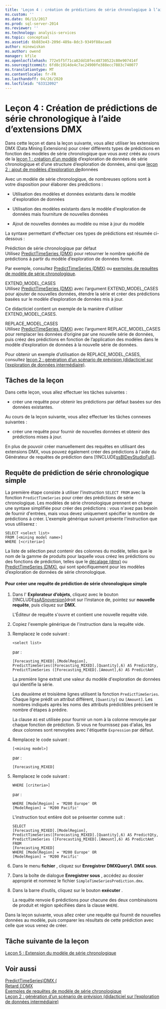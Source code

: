 ```yaml
---
title: 'Leçon 4 : création de prédictions de série chronologique à l’aide de DMX | Microsoft Docs'
ms.custom: ''
ms.date: 06/13/2017
ms.prod: sql-server-2014
ms.reviewer: ''
ms.technology: analysis-services
ms.topic: conceptual
ms.assetid: 6b883e43-209d-489a-8dc3-9349f88acae8
author: minewiskan
ms.author: owend
manager: kfile
ms.openlocfilehash: 772e5f5f71ca82dd18fec48730522c80e907414f
ms.sourcegitcommit: 6fd8c1914de4c7ac24900fe388ecc7883c740077
ms.translationtype: MT
ms.contentlocale: fr-FR
ms.lasthandoff: 04/26/2020
ms.locfileid: "63312092"
---
```

# <a name="lesson-4-creating-time-series-predictions-using-dmx"></a>Leçon 4 : Création de prédictions de série chronologique à l’aide d’extensions DMX
  Dans cette leçon et dans la leçon suivante, vous allez utiliser les extensions DMX (Data Mining Extensions) pour créer différents types de prédictions en fonction des modèles de série chronologique que vous avez créés au cours de la [leçon 1 : création d’un modèle](../../2014/tutorials/lesson-1-creating-a-time-series-mining-model-and-mining-structure.md) d’exploration de données de série chronologique et d’une structure d’exploration de données, ainsi que [leçon 2 : ajout de modèles d’exploration de](../../2014/tutorials/lesson-2-adding-mining-models-to-the-time-series-mining-structure.md)données  
  
 Avec un modèle de série chronologique, de nombreuses options sont à votre disposition pour élaborer des prédictions :  
  
-   Utilisation des modèles et données existants dans le modèle d'exploration de données  
  
-   Utilisation des modèles existants dans le modèle d'exploration de données mais fourniture de nouvelles données  
  
-   Ajout de nouvelles données au modèle ou mise à jour du modèle  
  
 La syntaxe permettant d'effectuer ces types de prédictions est résumée ci-dessous :  
  
 Prédiction de série chronologique par défaut  
 Utilisez [PredictTimeSeries &#40;DMX&#41;](/sql/dmx/predicttimeseries-dmx) pour retourner le nombre spécifié de prédictions à partir du modèle d’exploration de données formé.  
  
 Par exemple, consultez [PredictTimeSeries &#40;DMX&#41;](/sql/dmx/predicttimeseries-dmx) ou [exemples de requêtes de modèle de série chronologique](../../2014/analysis-services/data-mining/time-series-model-query-examples.md).  
  
 EXTEND_MODEL_CASES  
 Utilisez [PredictTimeSeries &#40;DMX&#41;](/sql/dmx/predicttimeseries-dmx) avec l’argument EXTEND_MODEL_CASES pour ajouter de nouvelles données, étendre la série et créer des prédictions basées sur le modèle d’exploration de données mis à jour.  
  
 Ce didacticiel contient un exemple de la manière d'utiliser EXTEND_MODEL_CASES.  
  
 REPLACE_MODEL_CASES  
 Utilisez [PredictTimeSeries &#40;DMX&#41;](/sql/dmx/predicttimeseries-dmx) avec l’argument REPLACE_MODEL_CASES pour remplacer les données d’origine par une nouvelle série de données, puis créez des prédictions en fonction de l’application des modèles dans le modèle d’exploration de données à la nouvelle série de données.  
  
 Pour obtenir un exemple d’utilisation de REPLACE_MODEL_CASES, consultez [leçon 2 : génération d’un scénario de prévision &#40;didacticiel sur l’exploration de données intermédiaire&#41;](../../2014/tutorials/lesson-2-building-a-forecasting-scenario-intermediate-data-mining-tutorial.md).  
  
## <a name="lesson-tasks"></a>Tâches de la leçon  
 Dans cette leçon, vous allez effectuer les tâches suivantes :  
  
-   créer une requête pour obtenir les prédictions par défaut basées sur des données existantes.  
  
 Au cours de la leçon suivante, vous allez effectuer les tâches connexes suivantes :  
  
-   créer une requête pour fournir de nouvelles données et obtenir des prédictions mises à jour.  
  
 En plus de pouvoir créer manuellement des requêtes en utilisant des extensions DMX, vous pouvez également créer des prédictions à l'aide du Générateur de requêtes de prédiction dans [!INCLUDE[ssBIDevStudioFull](../includes/ssbidevstudiofull-md.md)].  
  
## <a name="simple-time-series-prediction-query"></a>Requête de prédiction de série chronologique simple  
 La première étape consiste à utiliser l'instruction `SELECT FROM` avec la fonction `PredictTimeSeries` pour créer des prédictions de série chronologique. Les modèles de série chronologique prennent en charge une syntaxe simplifiée pour créer des prédictions : vous n'avez pas besoin de fournir d'entrées, mais vous devez uniquement spécifier le nombre de prédictions à créer. L'exemple générique suivant présente l'instruction que vous utiliserez :  
  
```  
SELECT <select list>   
FROM [<mining model name>]   
WHERE [<criteria>]  
```  
  
 La liste de sélection peut contenir des colonnes du modèle, telles que le nom de la gamme de produits pour laquelle vous créez les prédictions ou des fonctions de prédiction, telles que le [décalage &#40;dmx&#41;](/sql/dmx/lag-dmx) ou [PredictTimeSeries &#40;DMX&#41;](/sql/dmx/predicttimeseries-dmx), qui sont spécifiquement pour les modèles d’exploration de données de série chronologique.  
  
#### <a name="to-create-a-simple-time-series-prediction-query"></a>Pour créer une requête de prédiction de série chronologique simple  
  
1.  Dans l' **Explorateur d’objets**, cliquez avec le bouton [!INCLUDE[ssASnoversion](../includes/ssasnoversion-md.md)]droit sur l’instance de, pointez sur **nouvelle requête**, puis cliquez sur **DMX**.  
  
     L'Éditeur de requête s'ouvre et contient une nouvelle requête vide.  
  
2.  Copiez l'exemple générique de l'instruction dans la requête vide.  
  
3.  Remplacez le code suivant :  
  
    ```  
    <select list>   
    ```  
  
     par :  
  
    ```  
    [Forecasting_MIXED].[ModelRegion],  
    PredictTimeSeries([Forecasting_MIXED].[Quantity],6) AS PredictQty,  
    PredictTimeSeries ([Forecasting_MIXED].[Amount],6) AS PredictAmt  
    ```  
  
     La première ligne extrait une valeur du modèle d'exploration de données qui identifie la série.  
  
     Les deuxième et troisième lignes utilisent la fonction `PredictTimeSeries`. Chaque ligne prédit un attribut différent, `[Quantity]` ou `[Amount]`. Les nombres indiqués après les noms des attributs prédictibles précisent le nombre d'étapes à prédire.  
  
     La clause `AS` est utilisée pour fournir un nom à la colonne renvoyée par chaque fonction de prédiction. Si vous ne fournissez pas d'alias, les deux colonnes sont renvoyées avec l'étiquette `Expression` par défaut.  
  
4.  Remplacez le code suivant :  
  
    ```  
    [<mining model>]   
    ```  
  
     par :  
  
    ```  
    [Forecasting_MIXED]  
    ```  
  
5.  Remplacez le code suivant :  
  
    ```  
    WHERE [criteria>]   
    ```  
  
     par :  
  
    ```  
    WHERE [ModelRegion] = 'M200 Europe' OR  
    [ModelRegion] = 'M200 Pacific'  
    ```  
  
     L'instruction tout entière doit se présenter comme suit :  
  
    ```  
    SELECT  
    [Forecasting_MIXED].[ModelRegion],  
    PredictTimeSeries([Forecasting_MIXED].[Quantity],6) AS PredictQty,  
    PredictTimeSeries ([Forecasting_MIXED].[Amount],6) AS PredictAmt  
    FROM   
    [Forecasting_MIXED]  
    WHERE [ModelRegion] = 'M200 Europe' OR  
    [ModelRegion] = 'M200 Pacific'  
    ```  
  
6.  Dans le menu **fichier** , cliquez sur **Enregistrer DMXQuery1. DMX sous**.  
  
7.  Dans la boîte de dialogue **Enregistrer sous** , accédez au dossier approprié et nommez le fichier `SimpleTimeSeriesPrediction.dmx`.  
  
8.  Dans la barre d’outils, cliquez sur le bouton **exécuter** .  
  
     La requête renvoie 6 prédictions pour chacune des deux combinaisons de produit et région spécifiées dans la clause `WHERE`.  
  
 Dans la leçon suivante, vous allez créer une requête qui fournit de nouvelles données au modèle, puis comparer les résultats de cette prédiction avec celle que vous venez de créer.  
  
## <a name="next-task-in-lesson"></a>Tâche suivante de la leçon  
 [Leçon 5 : Extension du modèle de série chronologique](../../2014/tutorials/lesson-5-extending-the-time-series-model.md)  
  
## <a name="see-also"></a>Voir aussi  
 [PredictTimeSeries&#41;DMX &#40;](/sql/dmx/predicttimeseries-dmx)   
 [Retard &#40;&#41;DMX](/sql/dmx/lag-dmx)   
 [Exemples de requêtes de modèle de série chronologique](../../2014/analysis-services/data-mining/time-series-model-query-examples.md)   
 [Leçon 2 : génération d’un scénario de prévision &#40;didacticiel sur l’exploration de données intermédiaire&#41;](../../2014/tutorials/lesson-2-building-a-forecasting-scenario-intermediate-data-mining-tutorial.md)  
  
  
